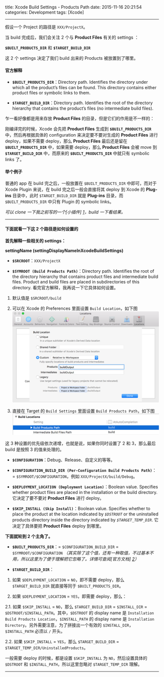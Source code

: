 title: Xcode Build Settings - Products Path
date: 2015-11-16 20:21:54
categories: Development
tags: [Xcode]

---

假设一个 Project 的路径是 `XXX/ProjectX`。

当 build 完成后，我们会关注 2 个与 **Product Files** 有关的 settings ：

<!--more-->

**`$BUILT_PRODUCTS_DIR`** 和 **`$TARGET_BUILD_DIR`**

这 2 个 settings 决定了我们 build 出来的 Products 被放置到了哪里。

#### 官方解释 ####

* **`$BUILT_PRODUCTS_DIR`**：Directory path. Identifies the directory under which all the product’s files can be found. This directory contains either product files or symbolic links to them.

* **`$TARGET_BUILD_DIR`**：Directory path. Identifies the root of the directory hierarchy that contains the product’s files (no intermediate build files).

乍一看好像都是用来存放 **Product Files** 的目录，但是它们的作用是不一样的：

刚编译完的时候，Xcode 会先把 **Product Files** 生成到 **`$BUILT_PRODUCTS_DIR`** 中，然后再根据具体的 configuration 来决定要不要对生成的 **Product Files** 进行 deploy，如果不需要 deploy，那么 **Product Files** 最后还是留在 **`$BUILT_PRODUCTS_DIR`** 中，如果需要 deploy，那么 **Product Files** 会被 move 到 **`$TARGET_BUILD_DIR`** 中，而原来的 **`$BUILT_PRODUCTS_DIR`** 中就只有 symbolic links 了。

#### 举个例子 ####

普通的 app 在 build 完之后，一般放置在 `$BUILT_PRODUCTS_DIR` 中即可，而对于 Xcode Plugin 来说，在 build 完之后一般会直接将其 deploy 到 Xcode 的 **Plug-ins** 目录中，此时 `$TARGET_BUILD_DIR` 就是 **Plug-ins** 目录，而 `$BUILT_PRODUCTS_DIR` 中只有 Plugin 的 symbolic links。

*可以 clone 一下我之前写的一个[小插件] [1]，build 一下看结果。*

-----

#### 下面就看一下这 2 个路径是如何设置的 ####

**首先解释一些相关的 settings：**

**settingName (settingDisplayNameInXcodeBuildSettings)**

* **`$SRCROOT`**：`XXX/ProjectX`

* **`$SYMROOT (Build Products Path)`**：Directory path. Identifies the root of the directory hierarchy that contains product files and intermediate build files. Product and build files are placed in subdirectories of this directory. 看完官方解释，我再说一下它具体如何设置。
 1. 默认值是 `$SRCROOT/build`
 
 2. 可以在 Xcode 的 Preferences 里面设置 `Build Location`，如下图
 ![Build Location](/img/Xcode_Build_Settings_Products_Path/location.png)

 3. 直接在 Target 的 `Build Settings` 里面设置 `Build Products Path`，如下图
 ![Build Products Path](/img/Xcode_Build_Settings_Products_Path/build_products_path.png)

 这 3 种设置的优先级依次递增，也就是说，如果你同时设置了 2 和 3，那么最后 build 是按照 3 的值来处理的。

* **`$CONFIGURATION`**：Debug、Release、自定义的等等。

* **`$CONFIGURATION_BUILD_DIR (Per-Configuration Build Products Path)`**：= `$SYMROOT/$CONFIGURATION`，例如 `XXX/ProjectX/build/Debug`。

* **`$DEPLOYMENT_LOCATION (Deployment Location)`**：Boolean value. Specifies whether product files are placed in the installation or the build directory. 它决定了要不要对 **Product Files** 进行 deploy。

* **`$SKIP_INSTALL (Skip Install)`**：Boolean value. Specifies whether to place the product at the location indicated by *`$DSTROOT`* or the uninstalled products directory inside the directory indicated by *`$TARGET_TEMP_DIR`*. 它决定了具体要把 **Product Files** deploy 到哪里。

**下面就轮到 2 个主角了。**

* **`$BUILT_PRODUCTS_DIR`**：= `$CONFIGURATION_BUILD_DIR` = `$SYMROOT/$CONFIGURATION` *（其实除了这个值，还有一种取值，不过基本不用，所以这里为了便于理解把它忽略了。详情可查阅[官方文档] [2]）*

* **`$TARGET_BUILD_DIR`**：
 1. 如果 `$DEPLOYMENT_LOCATION` = `NO`，即不需要 deploy，那么 `$TARGET_BUILD_DIR` 就直接等同于 `$BUILT_PRODUCTS_DIR`。
 
 2. 如果 `$DEPLOYMENT_LOCATION` = `YES`，即需要 deploy，那么：
 
 2.1. 如果 `$SKIP_INSTALL` = `NO`，那么 `$TARGET_BUILD_DIR` = `$INSTALL_DIR` = `$DSTROOT/$INSTALL_PATH`。其中，`$DSTROOT` 的 display name 是 `Installation Build Products Location`，`$INSTALL_PATH` 的 display name 是 `Installation Directory`。另外需要注意，为了拼接出一个有效的 `$INSTALL_DIR`，`$INSTALL_PATH` 必须以 `/` 开头。

 2.2. 如果 `$SKIP_INSTALL` = `YES`，那么 `$TARGET_BUILD_DIR` = `$TARGET_TEMP_DIR/UninstalledProducts`。

 一般需要 deploy 的时候，都是设置 `$SKIP_INSTALL` 为 `NO`，然后设置具体的 `$DSTROOT` 和 `$INSTALL_PATH`，所以这里忽略对 `$TARGET_TEMP_DIR` 理解。

-----

[1]: https://github.com/wzqcongcong/AtAutoCompletion
[2]: https://developer.apple.com/library/mac/documentation/DeveloperTools/Reference/XcodeBuildSettingRef/0-Introduction/introduction.html
